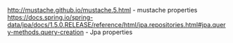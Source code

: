 http://mustache.github.io/mustache.5.html - mustache properties
https://docs.spring.io/spring-data/jpa/docs/1.5.0.RELEASE/reference/html/jpa.repositories.html#jpa.query-methods.query-creation - Jpa properties
